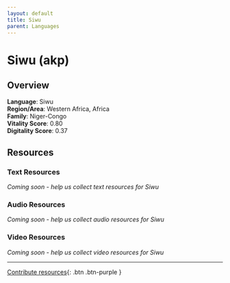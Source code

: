 ```yaml
---
layout: default
title: Siwu
parent: Languages
---
```


# Siwu (akp)

## Overview

**Language**: Siwu  
**Region/Area**: Western Africa, Africa  
**Family**: Niger-Congo  
**Vitality Score**: 0.80  
**Digitality Score**: 0.37  

## Resources

### Text Resources
*Coming soon - help us collect text resources for Siwu*

### Audio Resources
*Coming soon - help us collect audio resources for Siwu*

### Video Resources
*Coming soon - help us collect video resources for Siwu*

---

[Contribute resources](https://fairtrain.github.io/){: .btn .btn-purple }
